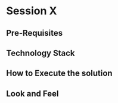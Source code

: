 # Session X

## Pre-Requisites


## Technology Stack


## How to Execute the solution

## Look and Feel
